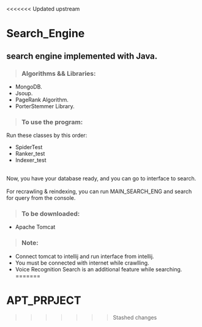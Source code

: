 <<<<<<< Updated upstream
# Search_Engine
## search engine implemented with Java.
> ### Algorithms && Libraries:
 - MongoDB.
 - Jsoup.
 - PageRank Algorithm.
 - PorterStemmer Library.
  <!-- -->
> ### To use the program:
 Run these classes by this order:
 - SpiderTest
 - Ranker_test
 - Indexer_test
 <!-- -->
 <br>Now, you have your database ready, and you can go to interface to search.</br>
 <br>For recrawling & reindexing, you can run MAIN_SEARCH_ENG and search for query from the console.</br>

> ### To be downloaded:
- Apache Tomcat
<!-- -->
> ### Note: 
- Connect tomcat to intellij and run interface from intellij.
- You must be connected with internet while crawlling.
- Voice Recognition Search is an additional feature while searching.
=======
# APT_PRPJECT
>>>>>>> Stashed changes
